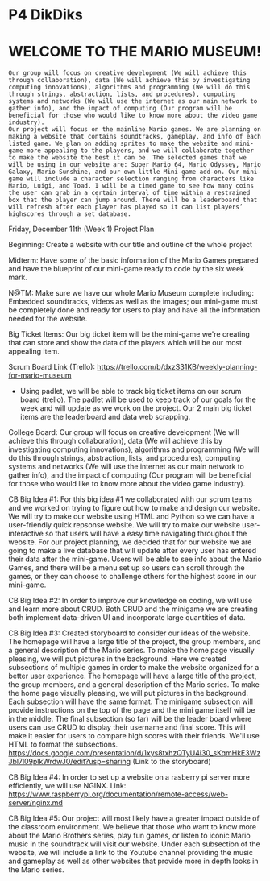# P4 DikDiks
   # WELCOME TO THE MARIO MUSEUM!
    Our group will focus on creative development (We will achieve this through collaboration), data (We will achieve this by investigating computing innovations), algorithms and programming (We will do this through strings, abstraction, lists, and procedures), computing systems and networks (We will use the internet as our main network to gather info), and the impact of computing (Our program will be beneficial for those who would like to know more about the video game industry). 
    Our project will focus on the mainline Mario games. We are planning on making a website that contains soundtracks, gameplay, and info of each listed game. We plan on adding sprites to make the website and mini-game more appealing to the players, and we will collaborate together to make the website the best it can be. The selected games that we will be using in our website are: Super Mario 64, Mario Odyssey, Mario Galaxy, Mario Sunshine, and our own little Mini-game add-on. Our mini-game will include a character selection ranging from characters like Mario, Luigi, and Toad. I will be a timed game to see how many coins the user can grab in a certain interval of time within a restrained box that the player can jump around. There will be a leaderboard that will refresh after each player has played so it can list players’ highscores through a set database.

Friday, December 11th (Week 1)
Project Plan
   
   Beginning: Create a website with our title and outline of the whole project
   
   Midterm: Have some of the basic information of the Mario Games prepared and have the blueprint of our mini-game ready to code by the six week mark.
   
   N@TM: Make sure we have our whole Mario Museum complete including: Embedded soundtracks, videos as well as the images; our mini-game must be completely done and ready for users to play and have all the information needed for the website.
   
   Big Ticket Items: Our big ticket item will be the mini-game we're creating that can store and show the data of the players which will be our most appealing item.
   
   Scrum Board Link (Trello): https://trello.com/b/dxzS31KB/weekly-planning-for-mario-museum
   - Using padlet, we will be able to track big ticket items on our scrum board (trello). The padlet will be used to keep track of our goals for the week and will update as we work on the project. Our 2 main big ticket items are the leaderboard and data web scrapping.
   
   College Board: Our group will focus on creative development (We will achieve this through collaboration), data (We will achieve this by investigating computing innovations), algorithms and programming (We will do this through strings, abstraction, lists, and procedures), computing systems and networks (We will use the internet as our main network to gather info), and the impact of computing (Our program will be beneficial for those who would like to know more about the video game industry).
   
   CB Big Idea #1: For this big idea #1 we collaborated with our scrum teams and we worked on trying to figure out how to make and design our website. We will try to make our website using HTML and Python so we can have a user-friendly quick repsonse website. We will try to make our website user-interactive so that users will have a easy time navigating throughout the website. For our project planning, we decided that for our website we are going to make a live database that will update after every user has entered their data after the mini-game. Users will be able to see info about the Mario Games, and there will be a menu set up so users can scroll through the games, or they can choose to challenge others for the highest score in our mini-game.
   
   CB Big Idea #2: In order to improve our knowledge on coding, we will use and learn more about CRUD. Both CRUD and the minigame we are creating both implement data-driven UI and incorporate large quantities of data.
   
   CB Big Idea #3: Created storyboard to consider our ideas of the website. The homepage will have a large title of the project, the group members, and a general description of the Mario series. To make the home page visually pleasing, we will put pictures in the background. Here we created subsections of multiple games in order to make the website organized  for a better user experience. The homepage will have a large title of the project, the group members, and a general description of the Mario series. To make the home page visually pleasing, we will put pictures in the background. Each subsection will have the same format. The minigame subsection will provide instructions on the top of the page and the mini game itself will be in the middle. The final subsection (so far) will be the leader board where users can use CRUD to display their username and final score. This will make it easier for users to compare high scores with their friends. We'll use HTML to format the subsections. https://docs.google.com/presentation/d/1xys8txhzQTyU4i30_sKqmHkE3WzJbl7l09plkWrdwJ0/edit?usp=sharing (Link to the storyboard)
   
   CB Big Idea #4: In order to set up a website on a rasberry pi server more efficiently, we will use NGINX. Link: https://www.raspberrypi.org/documentation/remote-access/web-server/nginx.md
   
   CB Big Idea #5: Our project will most likely have a greater impact outside of the classroom environment. We believe that those who want to know more about the Mario Brothers series, play fun games, or listen to iconic Mario music in the soundtrack will visit our website. Under each subsection of the website, we will include a link to the Youtube channel providing the music and gameplay as well as other websites that provide more in depth looks in the Mario series.
